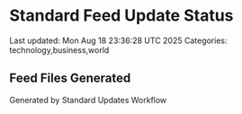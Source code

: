 # Standard Feed Update Status
Last updated: Mon Aug 18 23:36:28 UTC 2025
Categories: technology,business,world

## Feed Files Generated

Generated by Standard Updates Workflow
